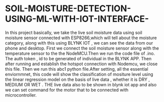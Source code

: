 # SOIL-MOISTURE-DETECTION-USING-ML-WITH-IOT-INTERFACE-
In this project basically, we take the live soil moisture data using soil moisture sensor connected with ESP8266,which will tell about the moisture category, along with this using BLYNK IOT , we can see the data from our phone and desktop. 
First we connect the soil moisture sensor along with the temperature sensor to the the NodeMCU.Then we run the code file of .ino.
The auth token , id to be generated of individual in the BLYNK APP.
Then after running and establish the hotspot connection with Nodemcu, we close this file.
Then we run this abc1 python file.After setting, all the essential enviornmnet, this code will show the classification of mositure level using the linear regression model on the basis of live data , whether it is DRY , MEDIUM OR WET .
THE live data also to be shown in blynk iot app and also we can set command for the motor that to be connected with microcontroller.
